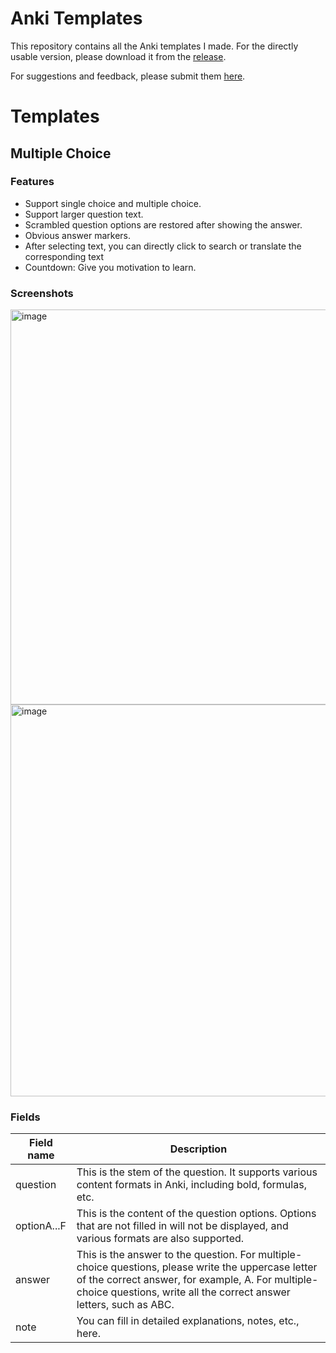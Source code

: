 # Anki Templates

This repository contains all the Anki templates I made. For the directly usable version, please download it from the [release](https://github.com/ikkz/anki-templet/releases).

For suggestions and feedback, please submit them [here](https://github.com/ikkz/anki-templet/issues).

# Templates

## Multiple Choice

### Features

- Support single choice and multiple choice.
- Support larger question text.
- Scrambled question options are restored after showing the answer.
- Obvious answer markers.
- After selecting text, you can directly click to search or translate the corresponding text
- Countdown: Give you motivation to learn.

### Screenshots

<img width="632" alt="image" src="https://github.com/user-attachments/assets/edce65fd-2560-47db-a6e5-ffe7dcd00a02">

<img width="627" alt="image" src="https://github.com/user-attachments/assets/04147c87-ea2a-4d24-a7fe-566265533be9">

### Fields

|Field name| Description|
|---|---|
|question|This is the stem of the question. It supports various content formats in Anki, including bold, formulas, etc.|
|optionA...F|This is the content of the question options. Options that are not filled in will not be displayed, and various formats are also supported.|
|answer|This is the answer to the question. For multiple-choice questions, please write the uppercase letter of the correct answer, for example, A. For multiple-choice questions, write all the correct answer letters, such as ABC.|
|note|You can fill in detailed explanations, notes, etc., here.|
